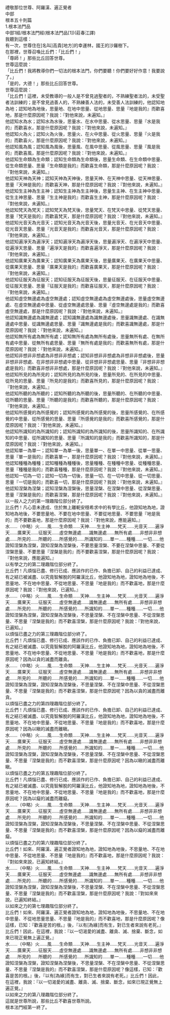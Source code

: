 禮敬那位世尊、阿羅漢、遍正覺者  
中部  
根本五十則篇  
1.根本法門品  
中部1經/根本法門經(根本法門品[1])(莊春江譯)  
我聽到這樣：  
有一次，世尊住在[名叫]高貴[地方]的幸運林，國王的沙羅樹下。  
在那裡，世尊召喚比丘們：「比丘們！」  
「尊師！」那些比丘回答世尊。  
世尊這麼說：  
「比丘們！我將教導你們一切法的根本法門，你們要聽！你們要好好作意！我要說了。」  
「是的，大德！」那些比丘回答世尊。  
世尊這麼說：  
「比丘們！這裡，未受教導的一般人是不曾見過聖者的，不熟練聖者法的，未受聖者法訓練的；是不曾見過善人的，不熟練善人法的，未受善人法訓練的，他認知地為地；認知地為地後，思量地、在地中思量、從地思量、思量『地是我的』而歡喜地，那是什麼原因呢？我說：『對他來說，未遍知。』  
他認知水為水；認知水為水後，思量水、在水中思量、從水思量、思量『水是我的』而歡喜水，那是什麼原因呢？我說：『對他來說，未遍知。』  
他認知火為火；認知火為火後，思量火、在火中思量、從火思量、思量『火是我的』而歡喜火，那是什麼原因呢？我說：『對他來說，未遍知。』  
他認知風為風；認知風為風後，思量風、在風中思量、從風思量、思量『風是我的』而歡喜風，那是什麼原因呢？我說：『對他來說，未遍知。』  
他認知生命類為生命類；認知生命類為生命類後，思量生命類、在生命類中思量、從生命類思量、思量『生命類是我的』而歡喜生命類，那是什麼原因呢？我說：『對他來說，未遍知。』  
他認知天神為天神；認知天神為天神後，思量天神、在天神中思量、從天神思量、思量『天神是我的』而歡喜天神，那是什麼原因呢？我說：『對他來說，未遍知。』  
他認知生主神為生主神；認知生主神為生主神後，思量生主神、在生主神中思量、從生主神思量、思量『生主神是我的』而歡喜生主神，那是什麼原因呢？我說：『對他來說，未遍知。』  
他認知梵天為梵天；認知梵天為梵天後，思量梵天、在梵天中思量、從梵天思量、思量『梵天是我的』而歡喜梵天，那是什麼原因呢？我說：『對他來說，未遍知。』  
他認知光音天為光音天；認知光音天為光音天後，思量光音天、在光音天中思量、從光音天思量、思量『光音天是我的』而歡喜光音天，那是什麼原因呢？我說：『對他來說，未遍知。』  
他認知遍淨天為遍淨天；認知遍淨天為遍淨天後，思量遍淨天、在遍淨天中思量、從遍淨天思量、思量『遍淨天是我的』而歡喜遍淨天，那是什麼原因呢？我說：『對他來說，未遍知。』  
他認知廣果天為廣果天；認知廣果天為廣果天後，思量廣果天、在廣果天中思量、從廣果天思量、思量『廣果天是我的』而歡喜廣果天，那是什麼原因呢？我說：『對他來說，未遍知。』  
他認知征服天為征服天；認知征服天為征服天後，思量征服天、在征服天中思量、從征服天思量、思量『征服天是我的』而歡喜征服天，那是什麼原因呢？我說：『對他來說，未遍知。』  
他認知虛空無邊處為虛空無邊處；認知虛空無邊處為虛空無邊處後，思量虛空無邊處、在虛空無邊處中思量、從虛空無邊處思量、思量『虛空無邊處是我的』而歡喜虛空無邊處，那是什麼原因呢？我說：『對他來說，未遍知。』  
他認知識無邊處為識無邊處；認知識無邊處為識無邊處後，思量識無邊處、在識無邊處中思量、從識無邊處思量、思量『識無邊處是我的』而歡喜識無邊處，那是什麼原因呢？我說：『對他來說，未遍知。』  
他認知無所有處為無所有處；認知無所有處為無所有處後，思量無所有處、在無所有處中思量、從無所有處思量、思量『無所有處是我的』而歡喜無所有處，那是什麼原因呢？我說：『對他來說，未遍知。』  
他認知非想非非想處為非想非非想處；認知非想非非想處為非想非非想處後，思量非想非非想處、在非想非非想處中思量、從非想非非想處思量、思量『非想非非想處是我的』而歡喜非想非非想處，那是什麼原因呢？我說：『對他來說，未遍知。』  
他認知所見的為所見的；認知所見的為所見的後，思量所見的、在所見的中思量、從所見的思量、思量『所見的是我的』而歡喜所見的，那是什麼原因呢？我說：『對他來說，未遍知。』  
他認知所聽的為所聽的；認知所聽的為所聽的後，思量所聽的、在所聽的中思量、從所聽的思量、思量『所聽的是我的』而歡喜所聽的，那是什麼原因呢？我說：『對他來說，未遍知。』  
他認知所感覺的為所感覺的；認知所感覺的為所感覺的後，思量所感覺的、在所感覺的中思量、從所感覺的思量、思量『所感覺的是我的』而歡喜所感覺的，那是什麼原因呢？我說：『對他來說，未遍知。』  
他認知所識知的為所識知的；認知所識知的為所識知的後，思量所識知的、在所識知的中思量、從所識知的思量、思量『所識知的是我的』而歡喜所識知的，那是什麼原因呢？我說：『對他來說，未遍知。』  
他認知單一為單一；認知單一為單一後，思量單一、在單一中思量、從單一思量、思量『單一是我的』而歡喜單一，那是什麼原因呢？我說：『對他來說，未遍知。』  
他認知種種為種種；認知種種為種種後，思量種種、在種種中思量、從種種思量、思量『種種是我的』而歡喜種種，那是什麼原因呢？我說：『對他來說，未遍知。』  
他認知一切為一切；認知一切為一切後，思量一切、在一切中思量、從一切思量、思量『一切是我的』而歡喜一切，那是什麼原因呢？我說：『對他來說，未遍知。』  
他認知涅槃為涅槃；認知涅槃為涅槃後，思量涅槃、在涅槃中思量、從涅槃思量、思量『涅槃是我的』而歡喜涅槃，那是什麼原因呢？我說：『對他來說，未遍知。』  
以一般人之力的第一理趣階位部分終了。  
比丘們！凡心意未達成、住於無上離軛安穩希求中的有學比丘，他證知地為地，證知地為地後，不要思量地、不要在地中思量、不要從地思量、不要思量『地是我的』而不要歡喜地，那是什麼原因呢？我說：『對他來說，應能遍知。』  
水……（中略）火……風……生命類……天神……生主神……梵天……光音天……遍淨天……廣果天……征服天……虛空無邊處……識無邊處……無所有處……非想非非想處……所見的……所聽的……所感覺的……所識知的……單一……種種……一切……他證知涅槃為涅槃，證知涅槃為涅槃後，不要思量涅槃、不要在涅槃中思量、不要從涅槃思量、不要思量『涅槃是我的』而不要歡喜涅槃，那是什麼原因呢？我說：『對他來說，應能遍知。』  
以有學之力的第二理趣階位部分終了。  
比丘們！凡煩惱已盡、修行已成、應該作的已作、負擔已卸、自己的利益已達成、有之結已被滅盡、以究竟智解脫的阿羅漢比丘，他證知地為地，證知地為地後，不思量地、不在地中思量、不從地思量、不思量『地是我的』而不歡喜地，那是什麼原因呢？我說：『對他來說，已遍知。』  
水……（中略）火……風……生命類……天神……生主神……梵天……光音天……遍淨天……廣果天……征服天……虛空無邊處……識無邊處……無所有處……非想非非想處……所見的……所聽的……所感覺的……所識知的……單一……種種……一切……他證知涅槃為涅槃，證知涅槃為涅槃後，不思量涅槃、不在涅槃中思量、不從涅槃思量、不思量『涅槃是我的』而不歡喜涅槃，那是什麼原因呢？我說：『對他來說，已遍知。』  
以煩惱已盡之力的第三理趣階位部分終了。  
比丘們！凡煩惱已盡、修行已成、應該作的已作、負擔已卸、自己的利益已達成、有之結已被滅盡、以究竟智解脫的阿羅漢比丘，他證知地為地，證知地為地後，不思量地、不在地中思量、不從地思量、不思量『地是我的』而不歡喜地，那是什麼原因呢？因為以貪的滅盡而離貪。  
水……（中略）火……風……生命類……天神……生主神……梵天……光音天……遍淨天……廣果天……征服天……虛空無邊處……識無邊處……無所有處……非想非非想處……所見的……所聽的……所感覺的……所識知的……單一……種種……一切……他證知涅槃為涅槃，證知涅槃為涅槃後，不思量涅槃、不在涅槃中思量、不從涅槃思量、不思量『涅槃是我的』而不歡喜涅槃，那是什麼原因呢？因為以貪的滅盡而離貪。  
以煩惱已盡之力的第四理趣階位部分終了。  
比丘們！凡煩惱已盡、修行已成、應該作的已作、負擔已卸、自己的利益已達成、有之結已被滅盡、以究竟智解脫的阿羅漢比丘，他證知地為地，證知地為地後，不思量地、不在地中思量、不從地思量、不思量『地是我的』而不歡喜地，那是什麼原因呢？因為以瞋的滅盡而離瞋。  
水……（中略）火……風……生命類……天神……生主神……梵天……光音天……遍淨天……廣果天……征服天……虛空無邊處……識無邊處……無所有處……非想非非想處……所見的……所聽的……所感覺的……所識知的……單一……種種……一切……他證知涅槃為涅槃，證知涅槃為涅槃後，不思量涅槃、不在涅槃中思量、不從涅槃思量、不思量『涅槃是我的』而不歡喜涅槃，那是什麼原因呢？因為以瞋的滅盡而離瞋。  
以煩惱已盡之力的第五理趣階位部分終了。  
比丘們！凡煩惱已盡、修行已成、應該作的已作、負擔已卸、自己的利益已達成、有之結已被滅盡、以究竟智解脫的阿羅漢比丘，他證知地為地，證知地為地後，不思量地、不在地中思量、不從地思量、不思量『地是我的』而不歡喜地，那是什麼原因呢？因為以癡的滅盡而離癡。  
水……（中略）火……風……生命類……天神……生主神……梵天……光音天……遍淨天……廣果天……征服天……虛空無邊處……識無邊處……無所有處……非想非非想處……所見的……所聽的……所感覺的……所識知的……單一……種種……一切……他證知涅槃為涅槃，證知涅槃為涅槃後，不思量涅槃、不在涅槃中思量、不從涅槃思量、不思量『涅槃是我的』而不歡喜涅槃，那是什麼原因呢？因為以癡的滅盡而離癡。  
以煩惱已盡之力的第六理趣階位部分終了。  
比丘們！如來、阿羅漢、遍正覺者證知地為地，證知地為地後，不思量地、不在地中思量、不從地思量、不思量『地是我的』而不歡喜地，那是什麼原因呢？我說：『對如來來說，已遍知終結。』  
水……（中略）火……風……生命類……天神……生主神……梵天……光音天……遍淨天……廣果天……征服天……虛空無邊處……識無邊處……無所有處……非想非非想處……所見的……所聽的……所感覺的……所識知的……單一……種種……一切……他證知涅槃為涅槃，證知涅槃為涅槃後，不思量涅槃、不在涅槃中思量、不從涅槃思量、不思量『涅槃是我的』而不歡喜涅槃，那是什麼原因呢？我說：『對如來來說，已遍知終結。』  
以如來之力的第七理趣階位部分終了。  
比丘們！如來、阿羅漢、遍正覺者證知地為地，證知地為地後，不思量地、不在地中思量、不從地思量思量、不思量『地是我的』而不歡喜地，那是什麼原因呢？像這樣，已知：『歡喜是苦的根。』後，『以有[為緣]而有生，對已生者來說有老死。』比丘們！因此，在這裡，我說：『以一切渴愛的滅盡、離貪、滅、捨棄、斷念，如來已現正覺無上遍正覺。』  
水……（中略）火……風……生命類……天神……生主神……梵天……光音天……遍淨天……廣果天……征服天……虛空無邊處……識無邊處……無所有處……非想非非想處……所見的……所聽的……所感覺的……所識知的……單一……種種……一切……他證知涅槃為涅槃，證知涅槃為涅槃後，不思量涅槃、不在涅槃中思量、不從涅槃思量、不思量『涅槃是我的』而不歡喜涅槃，那是什麼原因呢？像這樣，已知：『歡喜是苦的根。』後，『以有[為緣]而有生，對已生者來說有老死。』比丘們！因此，在這裡，我說：『以一切渴愛的滅盡、離貪、滅、捨棄、斷念，如來已現正覺無上遍正覺。』  
以如來之力的第八理趣階位部分終了。  
這就是世尊所說，那些比丘不歡喜世尊所說。  
根本法門經第一終了。  
  
  
